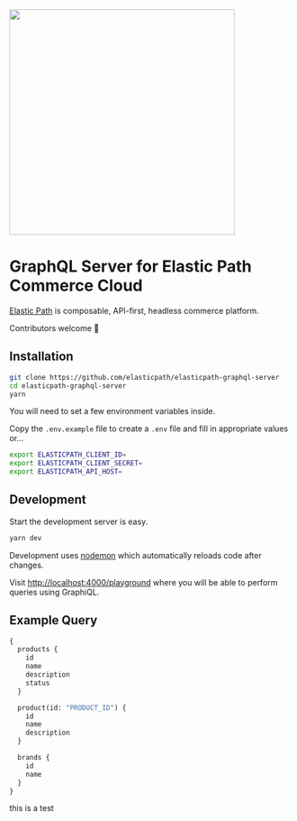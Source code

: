 <img src="https://www.elasticpath.com/themes/custom/bootstrap_sass/logo.svg" alt="" width="400" />

# GraphQL Server for Elastic Path Commerce Cloud 

[Elastic Path](https://www.elasticpath.com/) is composable, API-first, headless commerce platform.

Contributors welcome 👋

## Installation

```bash
git clone https://github.com/elasticpath/elasticpath-graphql-server
cd elasticpath-graphql-server
yarn
```

You will need to set a few environment variables inside.

Copy the `.env.example` file to create a `.env` file and fill in appropriate values or...


```bash
export ELASTICPATH_CLIENT_ID=
export ELASTICPATH_CLIENT_SECRET=
export ELASTICPATH_API_HOST=
```

## Development

Start the development server is easy.

```bash
yarn dev
```

Development uses [nodemon](https://github.com/remy/nodemon) which automatically reloads code after changes.

Visit [http://localhost:4000/playground](http://localhost:4000/playground) where you will be able to perform queries using GraphiQL.

## Example Query

```graphql
{
  products {
    id
    name
    description
    status
  }

  product(id: "PRODUCT_ID") {
    id
    name
    description
  }

  brands {
    id
    name
  }
}
```
this is a test
